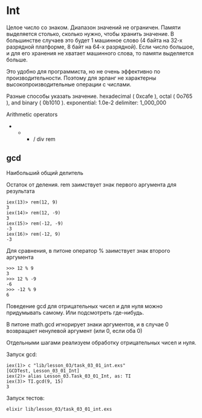 # Int

Целое число со знаком. Диапазон значений не ограничен. Памяти выделяется столько, сколько нужно, чтобы хранить значение. В большинстве случаев это будет 1 машинное слово (4 байта на 32-х разрядной платформе, 8 байт на 64-х разрядной). Если число большое, и для его хранения не хватает машинного слова, то памяти выделяется больше.

Это удобно для программиста, но не очень эффективно по производительности. Поэтому для эрланг не характерны высокопроизводительные операции с числами.

Разные способы указать значение. 
hexadecimal ( 0xcafe ), octal ( 0o765 ), and binary ( 0b1010 ).
exponential: 1.0e-2
delimiter: 1_000_000

Arithmetic operators
+ - * / div rem


## gcd
Наибольший общий делитель

Остаток от деления.
rem заимствует знак первого аргумента для результата
```
iex(13)> rem(12, 9)                   
3
iex(14)> rem(12, -9)
3
iex(15)> rem(-12, -9)
-3
iex(16)> rem(-12, 9) 
-3
```
Для сравнения, в питоне оператор % заимствует знак второго аргумента
```
>>> 12 % 9
3
>>> 12 % -9
-6
>>> -12 % 9
6
```

Поведение gcd для отрицательных чисел и для нуля можно придумывать самому. Или подсмотреть где-нибудь.

В питоне math.gcd игнорирует знаки аргументов, 
и в случае 0 возвращает ненулевой аргумент (или 0, если оба 0)

Отдельными шагами реализуем обработку отрицательных чисел и нуля.

Запуск gcd:
```
iex(1)> c "lib/lesson_03/task_03_01_int.exs"
[GCDTest, Lesson_03_01_Int]
iex(2)> alias Lesson_03.Task_03_01_Int, as: TI
iex(3)> TI.gcd(9, 15)
3
```

Запуск тестов:
```
elixir lib/lesson_03/task_03_01_int.exs
```
